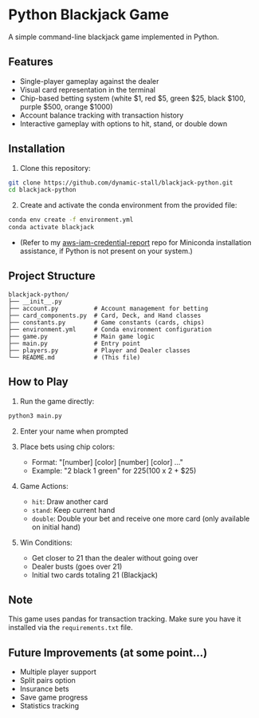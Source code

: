 # Python Blackjack Game

A simple command-line blackjack game implemented in Python.

## Features
- Single-player gameplay against the dealer
- Visual card representation in the terminal
- Chip-based betting system (white $1, red $5, green $25, black $100, purple $500, orange $1000)
- Account balance tracking with transaction history
- Interactive gameplay with options to hit, stand, or double down

## Installation

1. Clone this repository:
```bash
git clone https://github.com/dynamic-stall/blackjack-python.git
cd blackjack-python
```

2. Create and activate the conda environment from the provided file:
```bash
conda env create -f environment.yml
conda activate blackjack
```
- (Refer to my [aws-iam-credential-report](https://github.com/dynamic-stall/aws-iam-credential-report/) repo for Miniconda installation assistance, if Python is not present on your system.)

## Project Structure
```
blackjack-python/
├── __init__.py
├── account.py          # Account management for betting
├── card_components.py  # Card, Deck, and Hand classes
├── constants.py        # Game constants (cards, chips)
├── environment.yml     # Conda environment configuration
├── game.py             # Main game logic
├── main.py             # Entry point
├── players.py          # Player and Dealer classes
└── README.md           # (This file)
```

## How to Play

1. Run the game directly:
```bash
python3 main.py
```

2. Enter your name when prompted

3. Place bets using chip colors:
   - Format: "[number] [color] [number] [color] ..."
   - Example: "2 black 1 green" for $225 ($100 x 2 + $25)

4. Game Actions:
   - `hit`: Draw another card
   - `stand`: Keep current hand
   - `double`: Double your bet and receive one more card (only available on initial hand)

5. Win Conditions:
   - Get closer to 21 than the dealer without going over
   - Dealer busts (goes over 21)
   - Initial two cards totaling 21 (Blackjack)

## Note
This game uses pandas for transaction tracking. Make sure you have it installed via the ```requirements.txt``` file.

## Future Improvements (at some point...)
- Multiple player support
- Split pairs option
- Insurance bets
- Save game progress
- Statistics tracking